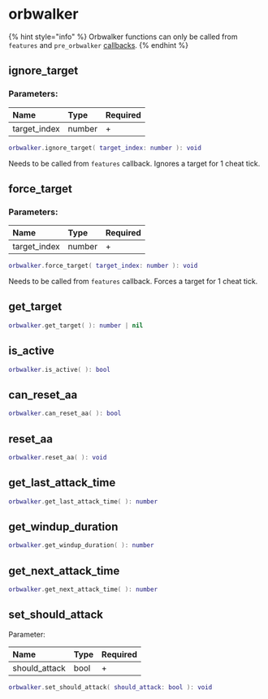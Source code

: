 # orbwalker

{% hint style="info" %}
Orbwalker functions can only be called from `features` and `pre_orbwalker` [callbacks](../../).
{% endhint %}

## ignore\_target

### Parameters:

| Name | Type | Required |
| :--- | :--- | :--- |
| target\_index | number | + |

```lua
orbwalker.ignore_target( target_index: number ): void
```

Needs to be called from `features` callback. Ignores a target for 1 cheat tick.

## force\_target

### Parameters:

| Name | Type | Required |
| :--- | :--- | :--- |
| target\_index | number | + |

```lua
orbwalker.force_target( target_index: number ): void
```

Needs to be called from `features` callback. Forces a target for 1 cheat tick.

## get\_target

```lua
orbwalker.get_target( ): number | nil
```

## is\_active

```lua
orbwalker.is_active( ): bool
```

## can\_reset\_aa

```lua
orbwalker.can_reset_aa( ): bool
```

## reset\_aa

```lua
orbwalker.reset_aa( ): void
```

## get\_last\_attack\_time

```lua
orbwalker.get_last_attack_time( ): number
```

## get\_windup\_duration

```lua
orbwalker.get_windup_duration( ): number
```

## get\_next\_attack\_time

```lua
orbwalker.get_next_attack_time( ): number
```

## set\_should\_attack

Parameter:

| Name | Type | Required |
| :--- | :--- | :--- |
| should\_attack | bool | + |

```lua
orbwalker.set_should_attack( should_attack: bool ): void
```

